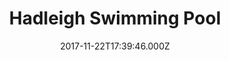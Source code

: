 ---
date: 2017-11-22T17:39:46.000Z
title: Hadleigh Swimming Pool
latitude: 52.04454122139633
longitude: 0.9586564785024496
category: checkin
---